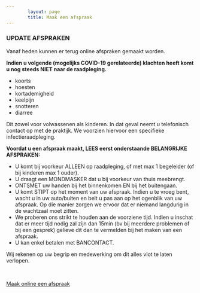 ```yaml
---
        layout: page
        title: Maak een afspraak
---
```


### UPDATE AFSPRAKEN

Vanaf heden kunnen er terug online afspraken gemaakt worden. 

**Indien u volgende (mogelijks COVID-19 gerelateerde) klachten heeft komt u nog steeds NIET naar de raadpleging.**

* koorts
* hoesten
* kortademigheid
* keelpijn
* snotteren
* diarree

Dit zowel voor volwassenen als kinderen. In dat geval neemt u telefonisch contact op met de praktijk. We voorzien hiervoor een specifieke infectieraadpleging. 

**Voordat u een afspraak maakt, LEES eerst onderstaande BELANGRIJKE AFSPRAKEN:**

- U komt bij voorkeur ALLEEN op raadpleging, of met max 1 begeleider (of bij kinderen max 1 ouder).
- U draagt een MONDMASKER dat u bij voorkeur van thuis meebrengt.
- ONTSMET uw handen bij het binnenkomen EN bij het buitengaan.
- U komt STIPT op het moment van uw afspraak. Indien u te vroeg bent, wacht u in uw auto/buiten en belt u pas aan op het ogenblik van uw afspraak. Op die manier zorgen we ervoor dat er niemand langdurig in de wachtzaal moet zitten.
- We proberen ons strikt te houden aan de voorziene tijd. Indien u inschat dat er meer tijd nodig zal zijn dan 15min (bv bij meerdere problemen of bij een gesprek) gelieve dit dan te vermelden bij het maken van een afspraak.
- U kan enkel betalen met BANCONTACT.

Wij rekenen op uw begrip en medewerking om dit alles vlot te laten verlopen.

<br/>

<a href="http://www.introlution.be/clientwebsites/doctorwebsite_2/logincustom.aspx?domain=huisartsendevaart.be" target="_blank" type="button" class="btn btn-default bigbutton" id="menu_afspraak">Maak online een afspraak</a>